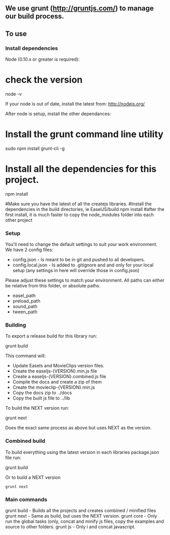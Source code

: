 ## We use grunt (http://gruntjs.com/) to manage our build process.

## To use

### Install dependencies

Node (0.10.x or greater is required):

   # check the version
   node -v

If your node is out of date, install the latest from:
http://nodejs.org/

After node is setup, install the other dependances:

   # Install the grunt command line utility
   sudo npm install grunt-cli -g

   # Install all the dependencies for this project.
   npm install

   #Make sure you have the latest of all the createjs libraries.
   #Install the dependencies in the build directories, ie EaselJS/build
   npm install
   #after the first install, it is much faster to copy the node_modules folder into each other project


### Setup

You'll need to change the default settings to suit your work environment.
We have 2 config files:

* config.json - Is meant to be in git and pushed to all developers.
* config.local.json - Is added to .gitignore and and only for your local setup (any settings in here will override those in config.json)

Please adjust these settings to match your environment. All paths can either be relative from this folder, or absolute paths.

* easel_path
* preload_path
* sound_path
* tween_path

### Building
To export a release build for this library run:

   grunt build

This command will:

* Update Easels and MovieClips version files.
* Create the easeljs-{VERSION}.min.js file
* Create a easeljs-{VERSION}.combined.js file
* Compile the docs and create a zip of them
* Create the movieclip-{VERSION}.min.js
* Copy the docs zip to ../docs
* Copy the built js file to ../lib

To build the NEXT version run:

grunt next

Does the exact same process as above but uses NEXT as the version.

### Combined build
To build everything using the latest version in each libraries package.json file run:

   grunt build

Or to build a NEXT version

	grunt next

### Main commands
grunt build - Builds all the projects and creates combined / minified files
grunt next - Same as build, but uses the NEXT version.
grunt core - Only run the global tasks (only, concat and minify js files, copy the examples and source to other folders.
grunt js - Only i and concat javascript.
